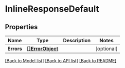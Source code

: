 # InlineResponseDefault

## Properties

Name | Type | Description | Notes
------------ | ------------- | ------------- | -------------
**Errors** | [**[]ErrorObject**](ErrorObject.md) |  | [optional] 

[[Back to Model list]](../README.md#documentation-for-models) [[Back to API list]](../README.md#documentation-for-api-endpoints) [[Back to README]](../README.md)


